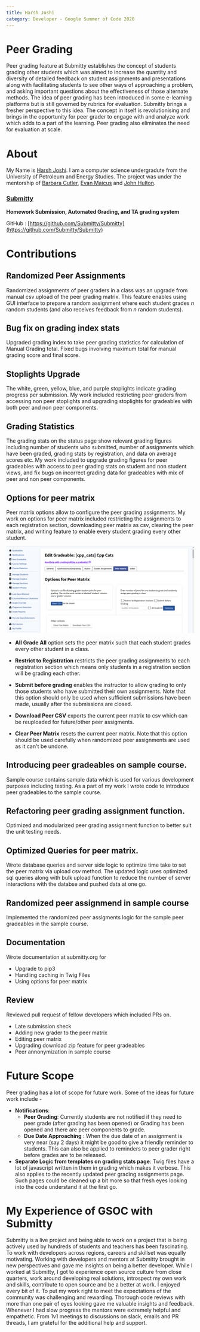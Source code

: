```yaml
---
title: Harsh Joshi
category: Developer - Google Summer of Code 2020
---
```

# Peer Grading 
Peer grading feature at Submitty establishes the concept of students grading other students which was aimed to increase the quantity and diversity of detailed feedback on student assignments and presentations along with facilitating students to see other ways of approaching a problem, and asking important questions about the effectiveness of those alternate methods. 
The idea of peer grading has been introduced in some e-learning platforms but is still governed by rubrics for evaluation. Submitty brings a fresher perspective to this idea. The concept in itself is revolutionising and brings in the opportunity for peer grader to engage with and analyze work which adds to a part of the learning. Peer grading also eliminates the need for evaluation at scale.

# About 
My Name is [Harsh Joshi](https://linkedin.com/in/josharsh). I am a computer science undergradute from the University of Petroleum and Energy Studies.
The project was under the mentorship of [Barbara Cutler](https://www.cs.rpi.edu/~cutler/), [Evan Maicus](https://github.com/emaicus) and [John Hulton](https://github.com/jchulton).
### [Submitty](http://submitty.org)
**Homework Submission, Automated Grading, and TA grading system**

GitHub : [https://github.com/Submitty/Submitty](https://github.com/Submitty/Submitty)

# Contributions

## Randomized Peer Assignments 
Randomized assignments of peer graders in a class was an upgrade from manual csv upload of the peer grading matrix. This feature enables using GUI interface to prepare a random assignment where each student grades *n* random students (and also receives feedback from *n* random students).

## Bug fix on grading index stats
Upgraded grading index to take peer grading statistics for calculation of Manual Grading total. Fixed bugs involving maximum total for manual grading score and final score.

## Stoplights Upgrade
The white, green, yellow, blue, and purple stoplights indicate grading progress per submission. My work included restricting peer graders from accessing non peer stoplights and upgrading stoplights for gradeables with both peer and non peer components.

## Grading Statistics 
The grading stats on the status page show relevant grading figures including number of students who submitted, number of assignments which have been graded, grading stats by registration, and data on average scores etc. My work included to upgrade grading figures for peer gradeables with access to peer grading stats on student and non student views, and fix bugs on incorrect grading data for gradeables with mix of peer and non peer components.

## Options for peer matrix
Peer matrix options allow to configure the peer grading assignments. My work on options for peer matrix included restricting the assignments to each registration section, downloading peer matrix as csv, clearing the peer matrix, and writing feature to enable every student grading every other student.

![](/images/peer_grading/peer_matrix_options.png)
* **All Grade All** option sets the peer matrix such that each student grades every other student in a class.

* **Restrict to Registration** restricts the peer grading assignments to each registration section which means only students in a registration section will be grading each other.

* **Submit before grading** enables the instructor to allow grading to only those students who have submitted their own assignments. Note that this option should only be used when sufficient submissions have been made, usually after the submissions are closed. 

* **Download Peer CSV**  exports the current peer matrix to csv which can be reuploaded for future/other peer assigments.

* **Clear Peer Matrix**  resets the current peer matrix. Note that this option should be used carefully when randomized peer assignments are used as it can't be undone.

## Introducing peer gradeables on sample course.
Sample course contains sample data which is used for various development purposes including testing. As a part of my work I wrote code to introduce peer gradeables to the sample course. 

## Refactoring peer grading assignment function.
Optimized and modularized peer grading assignment function to better suit the unit testing needs.

## Optimized Queries for peer matrix.
Wrote database queries and server side logic to optimize time take to set the peer matrix via upload csv method. The updated logic uses optimized sql queries along with bulk upload function to reduce the number of server interactions with the databse and pushed data at one go. 

## Randomized peer assignmend in sample course
Implemented the randomized peer assigments logic for the sample peer gradeables in the sample course.

## Documentation
Wrote documentation at submitty.org for
* Upgrade to pip3 
* Handling caching in Twig Files
* Using options for peer matrix

## Review
Reviewed pull request of fellow developers which included PRs on.
* Late submission sheck
* Adding new grader to the peer matrix
* Editing peer matrix
* Upgrading download zip feature for peer gradeables
* Peer annonymization in sample course

# Future Scope
Peer grading has a lot of scope for future work. Some of the ideas for future work include -
* **Notifications**: 
    * **Peer Grading**: Currently students are not notified if they need to peer grade (after grading has been opened) or Grading has been opened and there are peer components to grade. 
    * **Due Date Approaching** : When the due  date of an assignment is very near (say 2 days) it might be good to give a friendly reminder to students. This can also be applied to reminders to peer grader right before grades are to be released. 
* **Separate Logic from templates on grading stats page**: 
Twig files have a lot of javascript written in them in grading which makes it verbose. This also applies to the recently updated peer grading assignments page. Such pages could be cleaned up a bit more so that fresh eyes looking into the code understand it at the first go.


# My Experience of GSOC with Submitty
Submitty is a live project and being able to work on a project that is being actively used by hundreds of students and teachers has been fascinating. To work with developers across regions, careers and skillset was equally motivating. Working with developers and mentors at Submitty brought in new perspectives and gave me insights on being a better developer. While I worked at Submitty, I got to experience open source culture from close quarters, work around developing real solutions, introspect my own work and skills, contribute to open source and be a better at work. I enjoyed every bit of it. To put my work right to meet the expectations of the community was challenging and rewarding. Thorough code reviews with more than one pair of eyes looking gave me valuable insights and feedback. 
Whenever I had slow progress the mentors were extremely helpful and empathetic. From 1v1 meetings to discussions on slack, emails and PR threads, I am grateful for the additional help and support.
